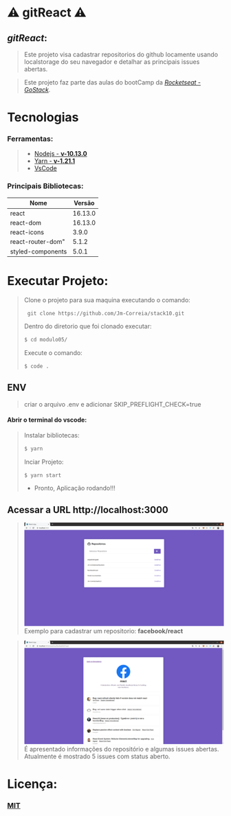 # :warning: gitReact :warning:

## *gitReact*:

> Este projeto visa cadastrar repositorios do github locamente usando localstorage do seu navegador e detalhar as principais issues abertas.


> Este projeto faz parte das aulas do bootCamp da *[Rocketseat - GoStack](https://rocketseat.com.br/gostack)*.


# Tecnologias

### Ferramentas:
> - [Nodejs - **v-10.13.0**](https://nodejs.org/en/)
> - [Yarn - **v-1.21.1**](https://yarnpkg.com/)
> - [VsCode](https://code.visualstudio.com/)

### Principais Bibliotecas:
| Nome| Versão|
| -----| ------|
|react | 16.13.0|
|react-dom | 16.13.0|
|react-icons | 3.9.0|
|react-router-dom" | 5.1.2|
|styled-components | 5.0.1|

# Executar Projeto:

> Clone o projeto para sua maquina executando o comando:
> ```Git
>  git clone https://github.com/Jm-Correia/stack10.git
> ```
> Dentro do diretorio que foi clonado executar:
> ```sh
> $ cd modulo05/
>```
> Execute o comando:
> ```sh
> $ code .
> ```

## ENV

> criar o arquivo .env e adicionar SKIP_PREFLIGHT_CHECK=true

#### Abrir o terminal do vscode:

> Instalar bibliotecas:
> ```sh
> $ yarn
> ```
> Inciar Projeto:
> ```sh
> $ yarn start
> ```
> - Pronto, Aplicação rodando!!!

## Acessar a URL http://localhost:3000

> ![tela de cadastro](imagens/imagem1.png)
> Exemplo para cadastrar um repositorio:
> **facebook/react**

> ![tela de Detalhe](imagens/imagem2.png)
> É apresentado informações do repositório e algumas issues abertas. Atualmente é mostrado 5 issues com status aberto.

# Licença:

### [MIT](https://opensource.org/licenses/MIT)
